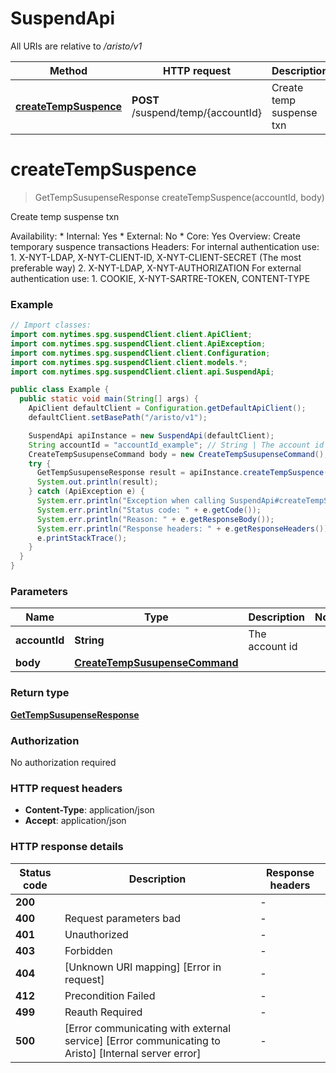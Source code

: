 # SuspendApi

All URIs are relative to */aristo/v1*

| Method | HTTP request | Description |
|------------- | ------------- | -------------|
| [**createTempSuspence**](SuspendApi.md#createTempSuspence) | **POST** /suspend/temp/{accountId} | Create temp suspense txn |


<a name="createTempSuspence"></a>
# **createTempSuspence**
> GetTempSusupenseResponse createTempSuspence(accountId, body)

Create temp suspense txn

Availability: * Internal: Yes * External: No * Core: Yes  Overview:  Create temporary suspence transactions Headers: For internal authentication use:     1. X-NYT-LDAP, X-NYT-CLIENT-ID, X-NYT-CLIENT-SECRET (The most preferable way)     2. X-NYT-LDAP, X-NYT-AUTHORIZATION For external authentication use:     1. COOKIE, X-NYT-SARTRE-TOKEN, CONTENT-TYPE 

### Example
```java
// Import classes:
import com.nytimes.spg.suspendClient.client.ApiClient;
import com.nytimes.spg.suspendClient.client.ApiException;
import com.nytimes.spg.suspendClient.client.Configuration;
import com.nytimes.spg.suspendClient.client.models.*;
import com.nytimes.spg.suspendClient.client.api.SuspendApi;

public class Example {
  public static void main(String[] args) {
    ApiClient defaultClient = Configuration.getDefaultApiClient();
    defaultClient.setBasePath("/aristo/v1");

    SuspendApi apiInstance = new SuspendApi(defaultClient);
    String accountId = "accountId_example"; // String | The account id
    CreateTempSusupenseCommand body = new CreateTempSusupenseCommand(); // CreateTempSusupenseCommand | 
    try {
      GetTempSusupenseResponse result = apiInstance.createTempSuspence(accountId, body);
      System.out.println(result);
    } catch (ApiException e) {
      System.err.println("Exception when calling SuspendApi#createTempSuspence");
      System.err.println("Status code: " + e.getCode());
      System.err.println("Reason: " + e.getResponseBody());
      System.err.println("Response headers: " + e.getResponseHeaders());
      e.printStackTrace();
    }
  }
}
```

### Parameters

| Name | Type | Description  | Notes |
|------------- | ------------- | ------------- | -------------|
| **accountId** | **String**| The account id | |
| **body** | [**CreateTempSusupenseCommand**](CreateTempSusupenseCommand.md)|  | |

### Return type

[**GetTempSusupenseResponse**](GetTempSusupenseResponse.md)

### Authorization

No authorization required

### HTTP request headers

 - **Content-Type**: application/json
 - **Accept**: application/json

### HTTP response details
| Status code | Description | Response headers |
|-------------|-------------|------------------|
| **200** |  |  -  |
| **400** | Request parameters bad |  -  |
| **401** | Unauthorized |  -  |
| **403** | Forbidden |  -  |
| **404** | [Unknown URI mapping] [Error in request]  |  -  |
| **412** | Precondition Failed |  -  |
| **499** | Reauth Required |  -  |
| **500** | [Error communicating with external service] [Error communicating to Aristo] [Internal server error]  |  -  |

